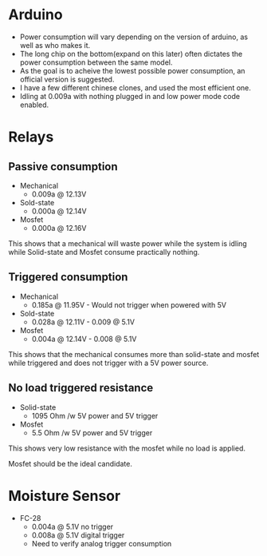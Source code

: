 # Arduino
  - Power consumption will vary depending on the version of arduino, as well as who makes it.
  - The long chip on the bottom(expand on this later) often dictates the power consumption between the same model.
  - As the goal is to acheive the lowest possible power consumption, an official version is suggested.
  - I have a few different chinese clones, and used the most efficient one.
  - Idling at 0.009a with nothing plugged in and low power mode code enabled.


# Relays
## Passive consumption
  - Mechanical
    - 0.009a @ 12.13V
  - Sold-state
    - 0.000a @ 12.14V
  - Mosfet
    - 0.000a @ 12.16V
 
 This shows that a mechanical will waste power while the system is idling while Solid-state and Mosfet consume practically nothing.
 
 
## Triggered consumption
  - Mechanical
    - 0.185a @ 11.95V - Would not trigger when powered with 5V
  - Sold-state
    - 0.028a @ 12.11V - 0.009 @ 5.1V
  - Mosfet
    - 0.004a @ 12.14V - 0.008 @ 5.1V
  
This shows that the mechanical consumes more than solid-state and mosfet while triggered and does not trigger with a 5V power source.

## No load triggered resistance
  - Solid-state
    - 1095 Ohm /w 5V power and 5V trigger
  - Mosfet
    - 5.5 Ohm /w 5V power and 5V trigger
    
This shows very low resistance with the mosfet while no load is applied.

Mosfet should be the ideal candidate.

# Moisture Sensor
  - FC-28
    - 0.004a @ 5.1V no trigger
    - 0.008a @ 5.1V digital trigger
    - Need to verify analog trigger consumption
